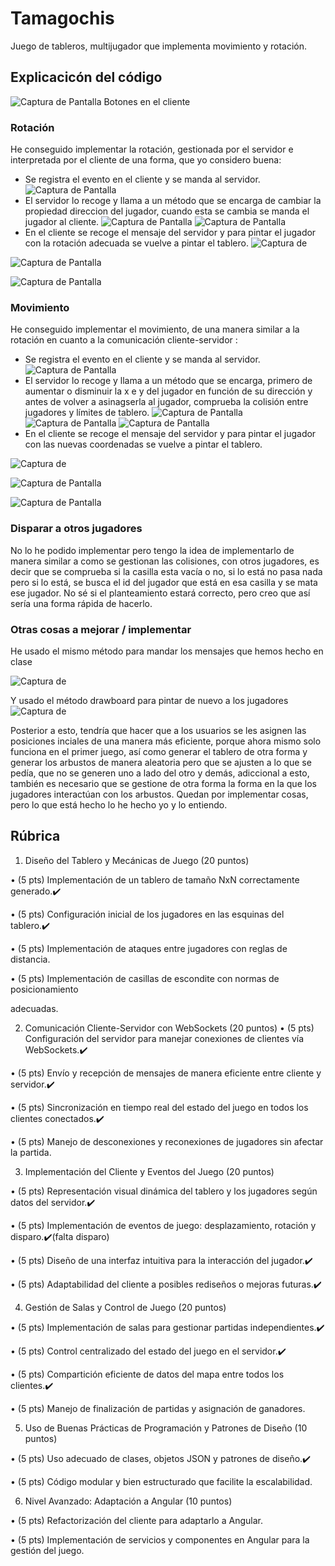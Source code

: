 # Tamagochis

Juego de tableros, multijugador que implementa movimiento y rotación.

## Explicacicón del código
![Captura de Pantalla](./Tamagochis/1.png)
 Botones en el cliente
### Rotación 

He conseguido implementar la rotación, gestionada por el servidor e interpretada por el cliente de una forma, que yo considero buena: 

- Se registra el evento en el cliente y se manda al servidor.
![Captura de Pantalla](./Tamagochis/2.png)
- El servidor lo recoge y llama a un método que se encarga de cambiar la propiedad direccion del jugador, cuando esta se cambia se manda el jugador al cliente.
![Captura de Pantalla](./Tamagochis/3.png)
![Captura de Pantalla](./Tamagochis/rp.png)
- En el cliente se recoge el mensaje del servidor y para pintar el jugador con la rotación adecuada se vuelve a pintar el tablero.
![Captura de ](./Tamagochis/recibirc.png)

![Captura de Pantalla](./Tamagochis/lleagada.png)

![Captura de Pantalla](./Tamagochis/rpc.png)

### Movimiento 

He conseguido implementar el movimiento, de una manera similar a la rotación en cuanto a la comunicación cliente-servidor :  

- Se registra el evento en el cliente y se manda al servidor.
![Captura de Pantalla](./Tamagochis/2.png)
- El servidor lo recoge y llama a un método que se encarga, primero de aumentar o disminuir la x e y del jugador en función de su dirección y antes de volver a asinagserla al jugador, comprueba la colisión entre jugadores y límites de tablero.
![Captura de Pantalla](./Tamagochis/3.png)
![Captura de Pantalla](./Tamagochis/mp1.png)
![Captura de Pantalla](./Tamagochis/mp2.png)
- En el cliente se recoge el mensaje del servidor y para pintar el jugador con las nuevas coordenadas se vuelve a pintar el tablero.

![Captura de ](./Tamagochis/recibirc.png)

![Captura de Pantalla](./Tamagochis/lleagada.png)

![Captura de Pantalla](./Tamagochis/mpc.png)

### Disparar a otros jugadores

No lo he podido implementar pero tengo la idea de implementarlo de manera similar a como se gestionan las colisiones, con otros jugadores, es decir que se comprueba si la casilla esta vacía o no, si lo está no pasa nada pero si lo está, se busca el id del jugador que está en esa casilla y se mata ese jugador. No sé si el planteamiento estará correcto, pero creo que así sería una forma rápida de hacerlo.

### Otras cosas a mejorar / implementar

He usado el mismo método para mandar los mensajes que hemos hecho en clase

![Captura de ](./Tamagochis/sm.png)

Y usado el método drawboard para pintar de nuevo a los jugadores 
![Captura de ](./Tamagochis/db.png)

Posterior a esto, tendría que hacer que a los usuarios se les asignen las posiciones inciales de una manera más eficiente, porque ahora mismo solo funciona en el primer juego, así como generar el tablero de otra forma y generar los arbustos de manera aleatoria pero que se ajusten a lo que se pedía, que no se generen uno a lado del otro y demás, adiccional a esto, también es necesario que se gestione de otra forma la forma en la que los jugadores interactúan con los arbustos. Quedan por implementar cosas, pero lo que está hecho lo he hecho yo y lo entiendo.

## Rúbrica

1. Diseño del Tablero y Mecánicas de Juego (20 puntos)

• (5 pts) Implementación de un tablero de tamaño NxN correctamente generado.✔️

• (5 pts) Configuración inicial de los jugadores en las esquinas del tablero.✔️

• (5 pts) Implementación de ataques entre jugadores con reglas de distancia.

• (5 pts) Implementación de casillas de escondite con normas de posicionamiento

adecuadas.

2. Comunicación Cliente-Servidor con WebSockets (20 puntos)
• (5 pts) Configuración del servidor para manejar conexiones de clientes vía WebSockets.✔️

• (5 pts) Envío y recepción de mensajes de manera eficiente entre cliente y servidor.✔️

• (5 pts) Sincronización en tiempo real del estado del juego en todos los clientes
conectados.✔️

• (5 pts) Manejo de desconexiones y reconexiones de jugadores sin afectar la partida.


3. Implementación del Cliente y Eventos del Juego (20 puntos)

• (5 pts) Representación visual dinámica del tablero y los jugadores según datos del servidor.✔️

• (5 pts) Implementación de eventos de juego: desplazamiento, rotación y disparo.✔️(falta disparo)

• (5 pts) Diseño de una interfaz intuitiva para la interacción del jugador.✔️

• (5 pts) Adaptabilidad del cliente a posibles rediseños o mejoras futuras.✔️


4. Gestión de Salas y Control de Juego (20 puntos)

• (5 pts) Implementación de salas para gestionar partidas independientes.✔️

• (5 pts) Control centralizado del estado del juego en el servidor.✔️

• (5 pts) Compartición eficiente de datos del mapa entre todos los clientes.✔️

• (5 pts) Manejo de finalización de partidas y asignación de ganadores.


5. Uso de Buenas Prácticas de Programación y Patrones de Diseño (10 puntos)

• (5 pts) Uso adecuado de clases, objetos JSON y patrones de diseño.✔️

• (5 pts) Código modular y bien estructurado que facilite la escalabilidad. 


6. Nivel Avanzado: Adaptación a Angular (10 puntos)

• (5 pts) Refactorización del cliente para adaptarlo a Angular.

• (5 pts) Implementación de servicios y componentes en Angular para la gestión del juego.


